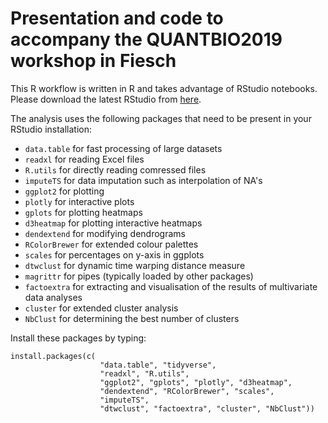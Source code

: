 # Presentation and code to accompany the QUANTBIO2019 workshop in Fiesch

This R workflow is written in R and takes advantage of RStudio notebooks. Please download the latest RStudio from [here](https://www.rstudio.com/products/rstudio/download/#download).

The analysis uses the following packages that need to be present in your RStudio installation:

- `data.table` for fast processing of large datasets
- `readxl` for reading Excel files
- `R.utils` for directly reading comressed files
- `imputeTS` for data imputation such as interpolation of NA's
- `ggplot2` for plotting
- `plotly` for interactive plots
- `gplots` for plotting heatmaps
- `d3heatmap` for plotting interactive heatmaps
- `dendextend` for modifying dendrograms
- `RColorBrewer` for extended colour palettes
- `scales` for percentages on y-axis in ggplots
- `dtwclust` for dynamic time warping distance measure
- `magrittr` for pipes (typically loaded by other packages)
- `factoextra` for extracting and visualisation of the results of multivariate data analyses
- `cluster` for extended cluster analysis
- `NbClust` for determining the best number of clusters

Install these packages by typing:

```
install.packages(c(
					"data.table", "tidyverse",
					"readxl", "R.utils",
					"ggplot2", "gplots", "plotly", "d3heatmap",
					"dendextend", "RColorBrewer", "scales",
					"imputeTS", 
					"dtwclust", "factoextra", "cluster", "NbClust")) 
```